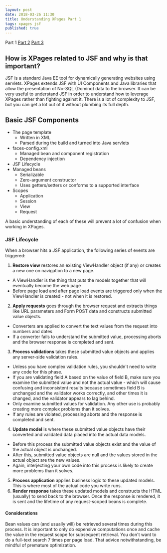 ```yaml
---
layout: post
date: 2018-03-26 11:30
title: Understanding XPages Part 1
tags: xpages jsf
published: true
---
```

Part 1 [Part 2](/Understanding-XPages-part-2) [Part 3](/Understanding-XPages-part-3)

## How is XPages related to JSF and why is that important?

JSF is a standard Java EE tool for dynamically generating websites using servlets. XPages extends JSF with UI Components and Java libraries that allow the presentation of No-SQL (Domino) data to the browser. It can be very useful to understand JSF in order to understand how to leverage XPages rather than fighting against it. There is a lot of complexity to JSF, but you can get a lot out of it without plumbing its full depth.
<!-- more -->
## Basic JSF Components

* The page template
  * Written in XML
  * Parsed during the build and turned into Java servlets
* faces-config.xml
  * Managed bean and component registration
  * Dependency injection
* JSF Lifecycle
* Managed beans
  * Serializable
  * Zero-argument constructor
  * Uses getters/setters or conforms to a supported interface
* Scopes
  * Application
  * Session
  * View
  * Request
  
A basic understanding of each of these will prevent a lot of confusion when working in XPages.

### JSF Lifecycle

When a browser hits a JSF application, the following series of events are triggered:

1. **Restore view** restores an existing ViewHandler object (if any) or creates a new one on navigation to a new page.
  * A ViewHandler is the thing that puts the models together that will eventually become the web page
  * Before page load and after page load events are triggered only when the ViewHandler is created - not when it is restored.
2. **Apply requests** goes through the browser request and extracts things like URL parameters and Form POST data and constructs submitted value objects.
  * Converters are applied to convert the text values from the request into numbers and dates
  * If a converter fails to understand the submitted value, processing aborts and the browser response is completed and sent.
3. **Process validations** takes these submitted value objects and applies any server-side validation rules.  
  * Unless you have complex validation rules, you shouldn't need to write any code for this phase.
  * If you are validating field A based on the value of field B, make sure you examine the submitted value and not the actual value - which will cause confusing and inconsistent results because sometimes field B is unchanged and the validator works correctly, and other times it is changed, and the validator appears to lag behind.
  * Only examine submitted values for validation. Any other use is probably creating more complex problems than it solves.
  * If any rules are violated, processing aborts and the response is completed and sent.
4. **Update model** is where these submitted value objects have their converted and validated data placed into the actual data models.  
  * Before this process the submitted value objects exist and the value of the actual object is unchanged.
  * After this, submitted value objects are null and the values stored in the actual object are the new values.
  * Again, interjecting your own code into this process is likely to create more problems than it solves.
5. **Process application** applies business logic to these updated models. This is where most of the actual code you write runs.
6. **Render response** takes these updated models and constructs the HTML (usually) to send back to the browser. Once the response is rendered, it is sent and the lifetime of any request-scoped beans is complete.

#### Considerations

Bean values can (and usually will) be retrieved several times during this process. It is important to only do expensive computations once and cache the value in the request scope for subsequent retrieval. You don't want to do a full-text search 7 times per page load. That advice notwithstanding, be mindful of premature optimization.
